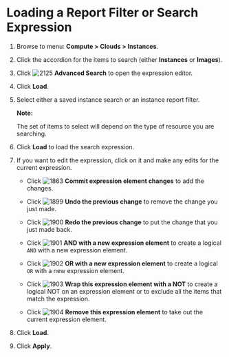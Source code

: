 # Loading a Report Filter or Search Expression

1. Browse to menu: **Compute > Clouds > Instances**.

2. Click the accordion for the items to search (either **Instances** or **Images**).

3. Click ![2125](../images/2125.png) **Advanced Search** to open the
    expression editor.

4. Click **Load**.

5. Select either a saved instance search or an instance report filter.

    **Note:**

    The set of items to select will depend on the type of resource you are searching.

6. Click **Load** to load the search expression.

7. If you want to edit the expression, click on it and make any edits for the current expression.

      - Click ![1863](../images/1863.png) **Commit expression element changes** to add the changes.

      - Click ![1899](../images/1899.png) **Undo the previous change**
        to remove the change you just made.

      - Click ![1900](../images/1900.png) **Redo the previous change**
        to put the change that you just made back.

      - Click ![1901](../images/1901.png) **AND with a new expression element** to create a logical `AND` with a new expression
        element.

      - Click ![1902](../images/1902.png) **OR with a new expression element** to create a logical `OR` with a new expression
        element.

      - Click ![1903](../images/1903.png) **Wrap this expression element with a NOT** to create a logical NOT on an expression element
        or to exclude all the items that match the expression.

      - Click ![1904](../images/1904.png) **Remove this expression element** to take out the current expression element.

8. Click **Load**.

9. Click **Apply**.

